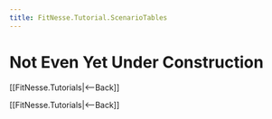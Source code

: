 ```yaml
---
title: FitNesse.Tutorial.ScenarioTables
---
```

# Not Even Yet Under Construction
[[FitNesse.Tutorials|<--Back]]

[[FitNesse.Tutorials|<--Back]]
 